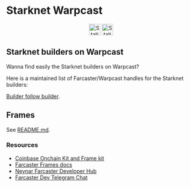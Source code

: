 # Starknet Warpcast

<div align="center">
<img alt="Static Badge" src="https://img.shields.io/badge/Starknet-blue?style=plastic&label=Warpcast&link=https%3A%2F%2Fwarpcast.com%2F~%2Fchannel%2Fstarknet" height=30>

<img alt="Static Badge" src="https://img.shields.io/badge/StarkWare-blue?style=plastic&label=Warpcast&link=https%3A%2F%2Fwarpcast.com%2Fstarkwareltd" height=30>

</div>

## Starknet builders on Warpcast

Wanna find easily the Starknet builders on Warpcast?

Here is a maintained list of Farcaster/Warpcast handles for the Starknet builders:

[Builder follow builder](builder_follow_builder.md).

## Frames

See [README.md](frames/README.md).

### Resources

- [Coinbase Onchain Kit and Frame kit](https://github.com/coinbase/onchainkit)
- [Farcaster Frames docs](https://warpcast.notion.site/Farcaster-Frames-4bd47fe97dc74a42a48d3a234636d8c5)
- [Neynar Farcaster Developer Hub](https://docs.neynar.com/)
- [Farcaster Dev Telegram Chat](https://t.me/farcasterdevchat)
